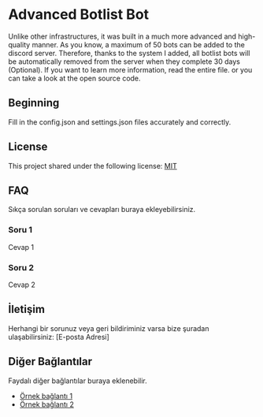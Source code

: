# Advanced Botlist Bot 

Unlike other infrastructures, it was built in a much more advanced and high-quality manner. As you know, a maximum of 50 bots can be added to the discord server. Therefore, thanks to the system I added, all botlist bots will be automatically removed from the server when they complete 30 days (Optional). If you want to learn more information, read the entire file. or you can take a look at the open source code.

## Beginning

Fill in the config.json and settings.json files accurately and correctly.


## License

This project shared under the following license: [MIT](URL)

## FAQ

Sıkça sorulan soruları ve cevapları buraya ekleyebilirsiniz.

### Soru 1

Cevap 1

### Soru 2

Cevap 2

## İletişim

Herhangi bir sorunuz veya geri bildiriminiz varsa bize şuradan ulaşabilirsiniz: [E-posta Adresi]

## Diğer Bağlantılar

Faydalı diğer bağlantılar buraya eklenebilir.

- [Örnek bağlantı 1](URL)
- [Örnek bağlantı 2](URL)
